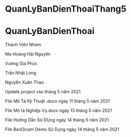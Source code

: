 # QuanLyBanDienThoaiThang5
<h1>QuanLyBanDienThoai</h1>


<p>Thành Viên Nhóm </p>
<p>Ma Hoàng Hải Nguyên </p>
<p>Vương Gia Phúc </p>
<p>Trần Nhật Long </p>
 <p>Nguyễn Xuân Thao </p>


<p>Update project vào tháng 5 năm 2021 </p>

<p>File Mô Tả Kỹ Thuật .docx ngày 11 tháng 5 năm 2021</p>
<p>File Mô tả Nghiệp Vụ.docx ngày 13 tháng 5 năm 2021 </p>
<p>File Hướng Dẫn Sử DỤng  ngày 14 tháng 5 năm 2021 </p>
<p>File BanDicam Demo Sử Dụng ngày 14 tháng 5 năm 2021 </p>

